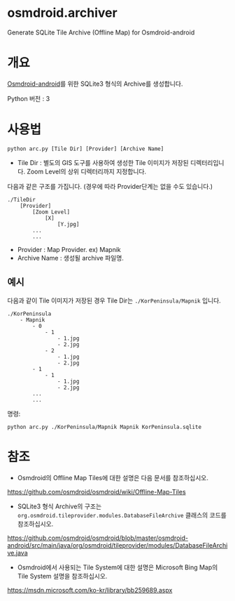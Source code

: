 # osmdroid.archiver
Generate SQLite Tile Archive (Offline Map) for Osmdroid-android

# 개요
[Osmdroid-android](https://github.com/osmdroid/osmdroid)를 위한 SQLite3 형식의 Archive를 생성합니다.

Python 버전 : 3

# 사용법
    python arc.py [Tile Dir] [Provider] [Archive Name]

* Tile Dir : 별도의 GIS 도구를 사용하여 생성한 Tile 이미지가 저장된 디렉터리입니다. Zoom Level의 상위 디렉터리까지 지정합니다.

다음과 같은 구조를 가집니다. (경우에 따라 Provider단계는 없을 수도 있습니다.)

    ./TileDir
        [Provider]
            [Zoom Level]
                [X]
                    [Y.jpg]
            ...
            ...

* Provider : Map Provider. ex) Mapnik
* Archive Name : 생성될 archive 파일명.

## 예시
다음과 같이 Tile 이미지가 저장된 경우 Tile Dir는 `./KorPeninsula/Mapnik` 입니다.

    ./KorPeninsula
        - Mapnik
            - 0
                - 1
                    - 1.jpg
                    - 2.jpg
                - 2
                    - 1.jpg
                    - 2.jpg
            - 1
                - 1
                    - 1.jpg
                    - 2.jpg
            ...
            ...

명령:

    python arc.py ./KorPeninsula/Mapnik Mapnik KorPeninsula.sqlite

# 참조
* Osmdroid의 Offline Map Tiles에 대한 설명은 다음 문서를 참조하십시오.

https://github.com/osmdroid/osmdroid/wiki/Offline-Map-Tiles

* SQLite3 형식 Archive의 구조는 `org.osmdroid.tileprovider.modules.DatabaseFileArchive` 클래스의 코드를 참조하십시오.

https://github.com/osmdroid/osmdroid/blob/master/osmdroid-android/src/main/java/org/osmdroid/tileprovider/modules/DatabaseFileArchive.java

* Osmdroid에서 사용되는 Tile System에 대한 설명은 Microsoft Bing Map의 Tile System 설명을 참조하십시오.

https://msdn.microsoft.com/ko-kr/library/bb259689.aspx
